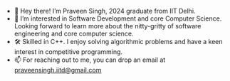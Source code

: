 - 👋 Hey there! I’m Praveen Singh, 2024 graduate from IIT Delhi.
- 🌱 I’m interested in Software Development and core Computer Science. Looking forward to learn more about the nitty-gritty of software engineering and core computer science.
- 🛠️ Skilled in C++. I enjoy solving algorithmic problems and have a keen interest in competitive programming.
- 📫 For reaching out to me, you can drop an email at praveensingh.iitd@gmail.com

<!---
maniac0112/maniac0112 is a ✨ special ✨ repository because its `README.md` (this file) appears on your GitHub profile.
You can click the Preview link to take a look at your changes.
--->
